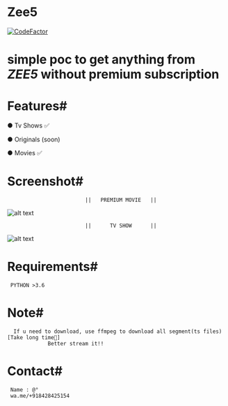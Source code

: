 # Zee5
[![CodeFactor](https://www.codefactor.io/repository/github/dedshit/zee5/badge)](https://www.codefactor.io/repository/github/dedshit/zee5)
# simple poc to get anything from *ZEE5* without premium subscription

# Features#

  ● Tv Shows ✅
  
  ● Originals (soon)
  
  ● Movies ✅ 
  
# Screenshot# 
                             ||   PREMIUM MOVIE   ||
  ![alt text](https://raw.githubusercontent.com/dedshit/Zee5/master/zee5.jpg)
  
                             ||      TV SHOW      ||                          
  ![alt text](https://raw.githubusercontent.com/dedshit/Zee5/master/zee5shows.jpg)
  
# Requirements#
     PYTHON >3.6   
     
# Note#
      If u need to download, use ffmpeg to download all segment(ts files) [Take long time😬]
                 Better stream it!!
# Contact#
     Name : @°
     wa.me/+918428425154

